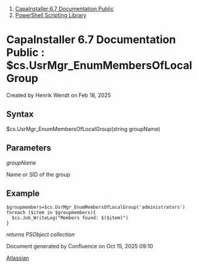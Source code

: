 <div id="page">

<div id="main" class="aui-page-panel">

<div id="main-header">

<div id="breadcrumb-section">

1.  [CapaInstaller 6.7 Documentation Public](index.html)
2.  [PowerShell Scripting Library](PowerShell-Scripting-Library_20342578761.html)

</div>

# <span id="title-text"> CapaInstaller 6.7 Documentation Public : \$cs.UsrMgr_EnumMembersOfLocalGroup </span>

</div>

<div id="content" class="view">

<div class="page-metadata">

Created by <span class="author"> Henrik Wendt</span> on Feb 18, 2025

</div>

<div id="main-content" class="wiki-content group">

## Syntax

\$cs.UsrMgr_EnumMembersOfLocalGroup(string groupName)

## Parameters

*groupName*

Name or SID of the group

## Example

<div class="code panel pdl" style="border-width: 1px;">

<div class="codeContent panelContent pdl">

``` syntaxhighlighter-pre
$groupmembers=$cs.UsrMgr_EnumMembersOfLocalGroup('administrators')
foreach ($item in $groupmembers){
  $cs.Job_WriteLog("Members found: $($item)")
}
```

</div>

</div>

*returns PSObject collection*

</div>

</div>

</div>

<div id="footer" role="contentinfo">

<div class="section footer-body">

Document generated by Confluence on Oct 15, 2025 09:10

<div id="footer-logo">

[Atlassian](http://www.atlassian.com/)

</div>

</div>

</div>

</div>

